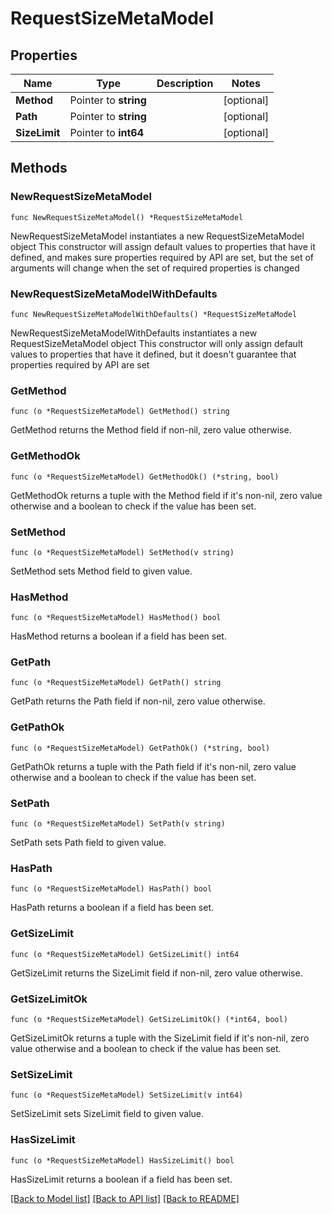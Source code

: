 # RequestSizeMetaModel

## Properties

Name | Type | Description | Notes
------------ | ------------- | ------------- | -------------
**Method** | Pointer to **string** |  | [optional] 
**Path** | Pointer to **string** |  | [optional] 
**SizeLimit** | Pointer to **int64** |  | [optional] 

## Methods

### NewRequestSizeMetaModel

`func NewRequestSizeMetaModel() *RequestSizeMetaModel`

NewRequestSizeMetaModel instantiates a new RequestSizeMetaModel object
This constructor will assign default values to properties that have it defined,
and makes sure properties required by API are set, but the set of arguments
will change when the set of required properties is changed

### NewRequestSizeMetaModelWithDefaults

`func NewRequestSizeMetaModelWithDefaults() *RequestSizeMetaModel`

NewRequestSizeMetaModelWithDefaults instantiates a new RequestSizeMetaModel object
This constructor will only assign default values to properties that have it defined,
but it doesn't guarantee that properties required by API are set

### GetMethod

`func (o *RequestSizeMetaModel) GetMethod() string`

GetMethod returns the Method field if non-nil, zero value otherwise.

### GetMethodOk

`func (o *RequestSizeMetaModel) GetMethodOk() (*string, bool)`

GetMethodOk returns a tuple with the Method field if it's non-nil, zero value otherwise
and a boolean to check if the value has been set.

### SetMethod

`func (o *RequestSizeMetaModel) SetMethod(v string)`

SetMethod sets Method field to given value.

### HasMethod

`func (o *RequestSizeMetaModel) HasMethod() bool`

HasMethod returns a boolean if a field has been set.

### GetPath

`func (o *RequestSizeMetaModel) GetPath() string`

GetPath returns the Path field if non-nil, zero value otherwise.

### GetPathOk

`func (o *RequestSizeMetaModel) GetPathOk() (*string, bool)`

GetPathOk returns a tuple with the Path field if it's non-nil, zero value otherwise
and a boolean to check if the value has been set.

### SetPath

`func (o *RequestSizeMetaModel) SetPath(v string)`

SetPath sets Path field to given value.

### HasPath

`func (o *RequestSizeMetaModel) HasPath() bool`

HasPath returns a boolean if a field has been set.

### GetSizeLimit

`func (o *RequestSizeMetaModel) GetSizeLimit() int64`

GetSizeLimit returns the SizeLimit field if non-nil, zero value otherwise.

### GetSizeLimitOk

`func (o *RequestSizeMetaModel) GetSizeLimitOk() (*int64, bool)`

GetSizeLimitOk returns a tuple with the SizeLimit field if it's non-nil, zero value otherwise
and a boolean to check if the value has been set.

### SetSizeLimit

`func (o *RequestSizeMetaModel) SetSizeLimit(v int64)`

SetSizeLimit sets SizeLimit field to given value.

### HasSizeLimit

`func (o *RequestSizeMetaModel) HasSizeLimit() bool`

HasSizeLimit returns a boolean if a field has been set.


[[Back to Model list]](../README.md#documentation-for-models) [[Back to API list]](../README.md#documentation-for-api-endpoints) [[Back to README]](../README.md)


